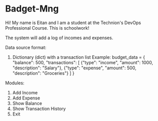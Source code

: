 # Badget-Mng

Hi! 
My name is Eitan and I am a student at the Technion's DevOps Professional Course.
This is schoolwork!

The system will add a log of incomes and expenses.

Data source format:
1. Dictionary (dict) with a transaction list
Example:
budget_data = {
"balance": 500,
"transactions": [
{"type": "income", "amount": 1000, "description": "Salary"},
{"type": "expense", "amount": 500, "description": "Groceries"}
]
}

Modules:
1. Add Income
2. Add Expense
3. Show Balance
4. Show Transaction History
5. Exit
